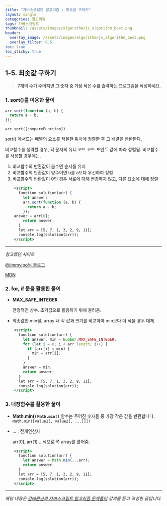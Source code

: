 ```yaml
---
title: "자바스크립트 알고리즘 : 최솟값 구하기"
layout: single
categories: 알고리즘
tags: 자바스크립트
thumbnail: /assets/images/algorithm/js_algorithm_best.png
header:
  overlay_image: /assets/images/algorithm/js_algorithm_best.png
  overlay_filter: 0.5
toc: true
toc_sticky: true
---
```


## 1-5. 최솟값 구하기

> **7개의 수가 주어지면 그 숫자 중 가장 작은 수를 출력하는 프로그램을 작성하세요.**

### 1. sort()를 이용한 풀이

```jsx
arr.sort(function (a, b) {
  return a - b;
});
```

`arr.sort([compareFunction])`

sort() 메서드는 배열의 요소를 적절한 위치에 정렬한 후 그 배열을 반환한다.

비교함수를 생략할 경우, 각 문자의 유니 코드 코드 포인트 값에 따라 정렬됨.
비교함수를 사용할 경우에는.

1. 비교함수의 반환값이 음수면 순서를 유지
2. 비교함수의 반환값이 양수이면 b를 a보다 우선하여 정렬
3. 비교함수의 반환값이 0인 경우 서로에 대해 변경하지 않고, 다른 요소에 대해 정렬

```jsx
    <script>
      function solution(arr) {
        let answer;
        arr.sort(function (a, b) {
          return a - b;
        });
	answer = arr[0];
        return answer;
      }
      let arr = [5, 7, 1, 3, 2, 9, 11];
      console.log(solution(arr));
    </script>
```

---

_참고했던 사이트_

[@jimmyjoo님 블로그](https://velog.io/@jimmyjoo/%EC%9E%90%EB%B0%94%EC%8A%A4%ED%81%AC%EB%A6%BD%ED%8A%B8-%EB%B0%B0%EC%97%B4-%EC%A0%95%EB%A0%AC-%EB%A9%94%EC%86%8C%EB%93%9C-sort)

[MDN](https://developer.mozilla.org/ko/docs/Web/JavaScript/Reference/Global_Objects/Array/sort)

### 2. for, if 문을 활용한 풀이

- **MAX_SAFE_INTEGER**

  안정적인 상수. 초기값으로 활용하기 위해 불러옴.

- 최솟값인 min을, array 내 각 값과 크기를 비교하며 min보다 더 작을 경우 대체.

```jsx
    <script>
      function solution(arr) {
        let answer, min = Number.MAX_SAFE_INTEGER;
        for (let i = 0; i < arr.length; i++) {
          if (arr[i] < min) {
            min = arr[i];
          }
        }
        answer = min;
        return answer;
      }
      let arr = [5, 7, 1, 3, 2, 9, 11];
      console.log(solution(arr));
    </script>
```

### 3. 내장함수를 활용한 풀이

- **Math.min()**
  **`Math.min()`** 함수는 주어진 숫자들 중 가장 작은 값을 반환합니다.
  `Math.min([value1[, value2[, ...]]])`
- ... : 전개연산자

  arr[0], arr[1]... 식으로 쭉 array를 풀어줌.

```jsx
    <script>
      function solution(arr) {
        let answer = Math.min(...arr);
        return answer;
      }
      let arr = [5, 7, 1, 3, 2, 9, 11];
      console.log(solution(arr));
    </script>
```

---

_해당 내용은 [김태원님의 자바스크립트 알고리즘 문제풀이](https://www.inflearn.com/course/%EC%9E%90%EB%B0%94%EC%8A%A4%ED%81%AC%EB%A6%BD%ED%8A%B8-%EC%95%8C%EA%B3%A0%EB%A6%AC%EC%A6%98-%EB%AC%B8%EC%A0%9C%ED%92%80%EC%9D%B4/dashboard) 강의를 듣고 작성한 글입니다._
